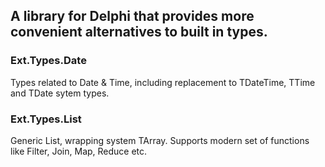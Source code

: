 ## A library for Delphi that provides more convenient alternatives to built in types.

### Ext.Types.Date
Types related to Date & Time, including replacement to TDateTime, TTime and TDate sytem types.

### Ext.Types.List
Generic List<T>, wrapping system TArray<T>. Supports modern set of functions like Filter, Join, Map, Reduce etc.
